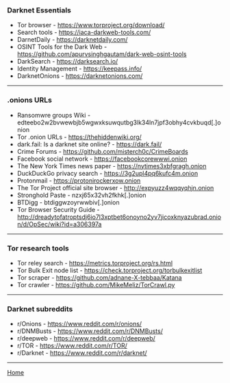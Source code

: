 ### Darknet Essentials

- Tor browser - https://www.torproject.org/download/
- Search tools - https://iaca-darkweb-tools.com/
- DarnetDaily - https://darknetdaily.com/
- OSINT Tools for the Dark Web - https://github.com/apurvsinghgautam/dark-web-osint-tools
- DarkSearch - https://darksearch.io/
- Identity Management - https://keepass.info/
- DarknetOnions - https://darknetonions.com/

------------------------------------------------

### .onions URLs

- Ransomwre groups Wiki - edteebo2w2bvwewbjb5wgwxksuwqutbg3lk34ln7jpf3obhy4cvkbuqd[.]onion
- Tor .onion URLs - https://thehiddenwiki.org/
- dark.fail: Is a darknet site online? - https://dark.fail/
- Crime Forums - https://github.com/misterch0c/CrimeBoards
- Facebook social network - https://facebookcorewwwi.onion
- The New York Times news paper - https://nytimes3xbfgragh.onion
- DuckDuckGo privacy search - https://3g2upl4pq6kufc4m.onion
- Protonmail - https://protonirockerxow.onion
- The Tor Project official site browser - http://expyuzz4wqqyqhjn.onion
- Stronghold Paste - nzxj65x32vh2fkhk[.]onion
- BTDigg - btdiggwzoyrwwbiv[.]onion
- Tor Browser Security Guide - http://dreadytofatroptsdj6io7l3xptbet6onoyno2yv7jicoxknyazubrad.onion/d/OpSec/wiki?id=a306397a

-------------------------------------------------

### Tor research tools

- Tor reley search - https://metrics.torproject.org/rs.html
- Tor Bulk Exit node list - https://check.torproject.org/torbulkexitlist
- Tor scraper - https://github.com/adnane-X-tebbaa/Katana
- Tor crawler - https://github.com/MikeMeliz/TorCrawl.py

-------------------------------------------------

### Darknet subreddits

- r/Onions - https://www.reddit.com/r/onions/
- r/DNMBusts - https://www.reddit.com/r/DNMBusts/
- r/deepweb - https://www.reddit.com/r/deepweb/
- r/TOR - https://www.reddit.com/r/TOR/
- r/Darknet - https://www.reddit.com/r/darknet/

-------------------------------------------------

[Home](https://github.com/BushidoUK/Open-source-tools-for-CTI/blob/master/README.md)
